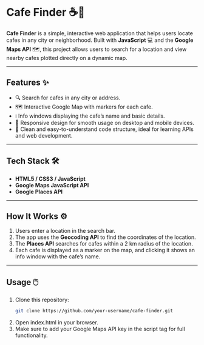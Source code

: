 # Cafe Finder ☕📍

**Cafe Finder** is a simple, interactive web application that helps users locate cafes in any city or neighborhood. Built with **JavaScript** 💻 and the **Google Maps API** 🗺️, this project allows users to search for a location and view nearby cafes plotted directly on a dynamic map.

---

## Features ✨
- 🔍 Search for cafes in any city or address.
- 🗺️ Interactive Google Map with markers for each cafe.
- ℹ️ Info windows displaying the cafe’s name and basic details.
- 📱 Responsive design for smooth usage on desktop and mobile devices.
- 🧩 Clean and easy-to-understand code structure, ideal for learning APIs and web development.

---

## Tech Stack 🛠️
- **HTML5 / CSS3 / JavaScript**  
- **Google Maps JavaScript API**  
- **Google Places API**

---

## How It Works ⚙️
1. Users enter a location in the search bar.  
2. The app uses the **Geocoding API** to find the coordinates of the location.  
3. The **Places API** searches for cafes within a 2 km radius of the location.  
4. Each cafe is displayed as a marker on the map, and clicking it shows an info window with the cafe’s name.

---

## Usage 🖱️
1. Clone this repository:  
   ```bash
   git clone https://github.com/your-username/cafe-finder.git
2. Open index.html in your browser.
3. Make sure to add your Google Maps API key in the script tag for full functionality.
   
